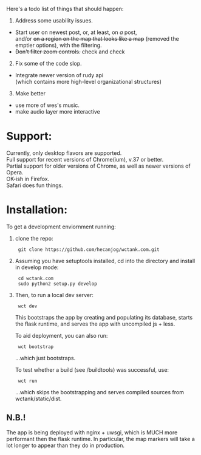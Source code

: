 Here's a todo list of things that should happen:      

1. Address some usability issues. 
  - Start user on newest post, or, at least, on *a* post,             
    and/or ~~on a region on the map that looks like a map~~ (removed the emptier options), with the filtering.                    
  - ~~Don't filter zoom controls.~~ check and check           

2. Fix some of the code slop.          
  - Integrate newer version of rudy api     
   (which contains more high-level organizational structures)               

3. Make better           
  - use more of wes's music.             
  - make audio layer more interactive            
   
Support:
========
Currently, only desktop flavors are supported.   
Full support for recent versions of Chrome(ium), v.37 or better.     
Partial support for older versions of Chrome, as well as newer versions of Opera.     
OK-ish in Firefox.     
Safari does fun things.     

Installation:
=============
To get a development enviornment running:  

1. clone the repo:  
    
        git clone https://github.com/hecanjog/wctank.com.git  
    
2. Assuming you have setuptools installed, cd into the directory and install in develop mode:   
    
        cd wctank.com  
        sudo python2 setup.py develop

3. Then, to run a local dev server:

        wct dev
    
    This bootstraps the app by creating and populating its database, starts
    the flask runtime, and serves the app with uncompiled js + less.

    To aid deployment, you can also run:

        wct bootstrap

    ...which just bootstraps.

    To test whether a build (see /buildtools) was successful, use:

        wct run

    ...which skips the bootstrapping and serves compiled sources from wctank/static/dist.

N.B.! 
-----
The app is being deployed with nginx + uwsgi, which is MUCH more performant then the flask
runtime. In particular, the map markers will take a lot longer to appear than they do in production.
